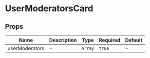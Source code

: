 # UserModeratorsCard

## Props

<!-- @vuese:UserModeratorsCard:props:start -->
|Name|Description|Type|Required|Default|
|---|---|---|---|---|
|userModerators|-|`Array`|`true`|-|

<!-- @vuese:UserModeratorsCard:props:end -->



